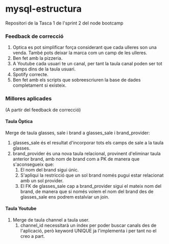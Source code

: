 # mysql-estructura
Repositori de la Tasca 1 de l'sprint 2 del node bootcamp

### Feedback de correcció

1. Optica es pot simplificar força considerant que cada ulleres son una venda. També pots deixar la marca com un camp de les ulleres.
1. Ben fet amb la pizzeria.
1. A Youtube cada usuari te un canal, per tant la taula canal poden ser tot camps dins de la taula usuari.
1. Spotify correcte.
1. Ben fet amb els scripts que sobreescriuren la base de dades completament si existeix.

### Millores aplicades

(A partir del feedback de correcció)

#### Taula Òptica

Merge de taula glasses, sale i brand a glasses_sale i brand_provider:
1. glasses_sale és el resultat d'incorporar tots els camps de sale a la taula glasses.
2. brand_provider és una nova taula relacional, provinent d'eliminar taula anterior brand, amb nom de brand com a PK de manera que s'aconsegueix que:
   1. El nom del brand sigui únic. 
   2. S'apliqui la restricció que un sol brand només pugui estar relacionat amb un sol provider.
   3. El FK de glasses_sale cap a brand_provider sigui el mateix nom del brand, de manera que si només volem el nom del brand des de glasses_sale ens podrem estalviar un join.

#### Taula Youtube

1. Merge de taula channel a taula user. 
   1. channel_id necessitarà un índex per poder buscar canals des de l'aplicació, però keyword UNIQUE ja l'implementa i per tant no el creo a part.